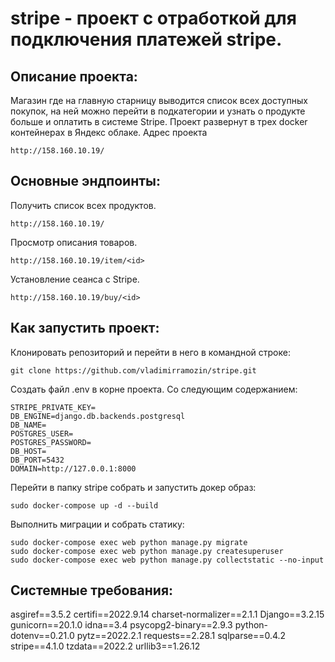 # stripe - проект с отработкой для подключения платежей stripe.

## Описание проекта:
Магазин где на главную старницу выводится список всех доступных покупок, на ней можно перейти в подкатегории и узнать 
о продукте больше и оплатить в системе Stripe.
Проект развернут в трех docker контейнерах в Яндекс облаке. Адрес проекта 
```
http://158.160.10.19/  
```
## Основные эндпоинты:
Получить список всех продуктов.
```
http://158.160.10.19/
```
Просмотр описания товаров.
```
http://158.160.10.19/item/<id>
```
Установление сеанса с Stripe.
```
http://158.160.10.19/buy/<id>
```
## Как запустить проект:

Клонировать репозиторий и перейти в него в командной строке:
```
git clone https://github.com/vladimirramozin/stripe.git
```
Создать файл .env в корне проекта. Со следующим содержанием:
```
STRIPE_PRIVATE_KEY=
DB_ENGINE=django.db.backends.postgresql
DB_NAME=
POSTGRES_USER=
POSTGRES_PASSWORD=
DB_HOST=
DB_PORT=5432
DOMAIN=http://127.0.0.1:8000
```
Перейти в папку stripe собрать и запустить докер образ:
```
sudo docker-compose up -d --build
```

Выполнить миграции и собрать статику:
```
sudo docker-compose exec web python manage.py migrate
sudo docker-compose exec web python manage.py createsuperuser
sudo docker-compose exec web python manage.py collectstatic --no-input 
```


## Системные требования:
asgiref==3.5.2
certifi==2022.9.14
charset-normalizer==2.1.1
Django==3.2.15
gunicorn==20.1.0
idna==3.4
psycopg2-binary==2.9.3
python-dotenv==0.21.0
pytz==2022.2.1
requests==2.28.1
sqlparse==0.4.2
stripe==4.1.0
tzdata==2022.2
urllib3==1.26.12
